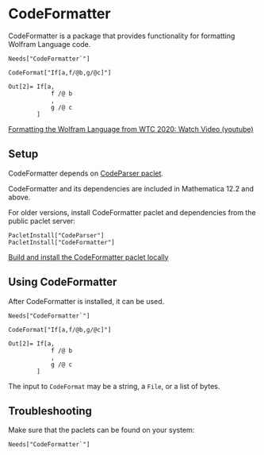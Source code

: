 # CodeFormatter

CodeFormatter is a package that provides functionality for formatting Wolfram Language code.

```
Needs["CodeFormatter`"]

CodeFormat["If[a,f/@b,g/@c]"]
```
```
Out[2]= If[a,
            f /@ b
            ,
            g /@ c
        ]

```

[Formatting the Wolfram Language from WTC 2020: Watch Video (youtube)](https://www.youtube.com/watch?v=eGvvKlfaPsQ)


## Setup

CodeFormatter depends on [CodeParser paclet](https://github.com/WolframResearch/codeparser).

CodeFormatter and its dependencies are included in Mathematica 12.2 and above.

For older versions, install CodeFormatter paclet and dependencies from the public paclet server:
```
PacletInstall["CodeParser"]
PacletInstall["CodeFormatter"]
```

[Build and install the CodeFormatter paclet locally](HowToBuild.md)


## Using CodeFormatter

After CodeFormatter is installed, it can be used.

```
Needs["CodeFormatter`"]

CodeFormat["If[a,f/@b,g/@c]"]
```
```
Out[2]= If[a,
            f /@ b
            ,
            g /@ c
        ]

```

The input to `CodeFormat` may be a string, a `File`, or a list of bytes.


## Troubleshooting

Make sure that the paclets can be found on your system:
```
Needs["CodeFormatter`"]
```
